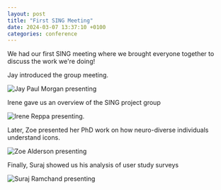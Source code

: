 ```yaml
---
layout: post
title: "First SING Meeting"
date: 2024-03-07 13:37:10 +0100
categories: conference
---
```

We had our first SING meeting where we brought everyone together to discuss the work we're doing!

Jay introduced the group meeting.

![Jay Paul Morgan presenting](/images/sing_1_IMG_20240307_141244.jpg)

Irene gave us an overview of the SING project group

![Irene Reppa presenting](/images/sing_3_IMG_20240307_142327.jpg).

Later, Zoe presented her PhD work on how neuro-diverse individuals understand icons.

![Zoe Alderson presenting](/images/sing_5_IMG_20240307_144023.jpg)

Finally, Suraj showed us his analysis of user study surveys

![Suraj Ramchand presenting](/images/sing_6_IMG_20240307_144839.jpg)